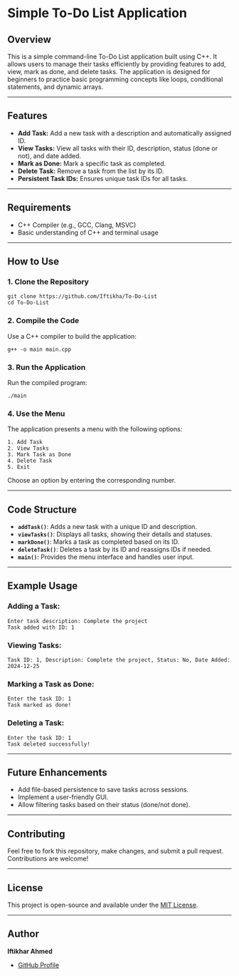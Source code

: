 # Simple To-Do List Application

## Overview
This is a simple command-line To-Do List application built using C++. It allows users to manage their tasks efficiently by providing features to add, view, mark as done, and delete tasks. The application is designed for beginners to practice basic programming concepts like loops, conditional statements, and dynamic arrays.

---

## Features
- **Add Task:** Add a new task with a description and automatically assigned ID.
- **View Tasks:** View all tasks with their ID, description, status (done or not), and date added.
- **Mark as Done:** Mark a specific task as completed.
- **Delete Task:** Remove a task from the list by its ID.
- **Persistent Task IDs:** Ensures unique task IDs for all tasks.

---

## Requirements
- C++ Compiler (e.g., GCC, Clang, MSVC)
- Basic understanding of C++ and terminal usage

---

## How to Use
### 1. Clone the Repository
```
git clone https://github.com/Iftikha/To-Do-List
cd To-Do-List

```

### 2. Compile the Code
Use a C++ compiler to build the application:
```
g++ -o main main.cpp

```

### 3. Run the Application
Run the compiled program:
```
./main

```

### 4. Use the Menu
The application presents a menu with the following options:
```
1. Add Task
2. View Tasks
3. Mark Task as Done
4. Delete Task
5. Exit
```
Choose an option by entering the corresponding number.

---

## Code Structure
- **`addTask()`**: Adds a new task with a unique ID and description.
- **`viewTasks()`**: Displays all tasks, showing their details and statuses.
- **`markDone()`**: Marks a task as completed based on its ID.
- **`deleteTask()`**: Deletes a task by its ID and reassigns IDs if needed.
- **`main()`**: Provides the menu interface and handles user input.

---

## Example Usage
### Adding a Task:
```
Enter task description: Complete the project
Task added with ID: 1
```

### Viewing Tasks:
```
Task ID: 1, Description: Complete the project, Status: No, Date Added: 2024-12-25
```

### Marking a Task as Done:
```
Enter the task ID: 1
Task marked as done!
```

### Deleting a Task:
```
Enter the task ID: 1
Task deleted successfully!
```

---

## Future Enhancements
- Add file-based persistence to save tasks across sessions.
- Implement a user-friendly GUI.
- Allow filtering tasks based on their status (done/not done).

---

## Contributing
Feel free to fork this repository, make changes, and submit a pull request. Contributions are welcome!

---

## License
This project is open-source and available under the [MIT License](LICENSE).

---

## Author
**Iftikhar Ahmed**
- [GitHub Profile](https://github.com/iftikha)
